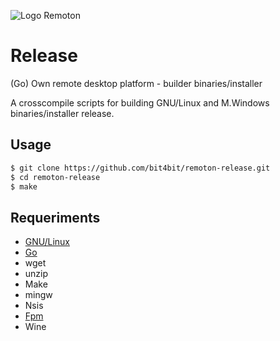 ![Logo Remoton](https://cloud.githubusercontent.com/assets/1474826/8950994/543baebc-358e-11e5-886c-d4c440d3417f.png)

# Release

(Go) Own remote desktop platform - builder binaries/installer

A crosscompile scripts for building GNU/Linux and M.Windows binaries/installer release.

## Usage

~~~bash
$ git clone https://github.com/bit4bit/remoton-release.git
$ cd remoton-release
$ make
~~~

## Requeriments

  * [GNU/Linux](http://www.gnu.org)
  * [Go](http://www.golang.org)
  * wget
  * unzip
  * Make
  * mingw
  * Nsis
  * [Fpm](https://github.com/jordansissel/fpm)
  * Wine
  
